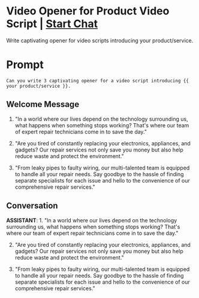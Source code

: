 

# Video Opener for Product Video Script  | [Start Chat](https://gptcall.net/chat.html?data=%7B%22contact%22%3A%7B%22id%22%3A%22CH-D2-6g9kOQZGdP0obZO%22%2C%22flow%22%3Atrue%7D%7D)
Write captivating opener for video scripts introducing your product/service.



# Prompt

```
Can you write 3 captivating opener for a video script introducing {{ your product/service }}.

```

## Welcome Message
1. "In a world where our lives depend on the technology surrounding us, what happens when something stops working? That's where our team of expert repair technicians come in to save the day."

2. "Are you tired of constantly replacing your electronics, appliances, and gadgets? Our repair services not only save you money but also help reduce waste and protect the environment."

3. "From leaky pipes to faulty wiring, our multi-talented team is equipped to handle all your repair needs. Say goodbye to the hassle of finding separate specialists for each issue and hello to the convenience of our comprehensive repair services."

## Conversation

**ASSISTANT**: 1. "In a world where our lives depend on the technology surrounding us, what happens when something stops working? That's where our team of expert repair technicians come in to save the day."

2. "Are you tired of constantly replacing your electronics, appliances, and gadgets? Our repair services not only save you money but also help reduce waste and protect the environment."

3. "From leaky pipes to faulty wiring, our multi-talented team is equipped to handle all your repair needs. Say goodbye to the hassle of finding separate specialists for each issue and hello to the convenience of our comprehensive repair services."

